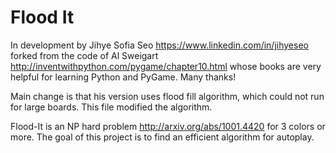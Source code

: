 # Flood It 

In development by Jihye Sofia Seo https://www.linkedin.com/in/jihyeseo
forked from the code of Al Sweigart  
http://inventwithpython.com/pygame/chapter10.html 
whose books are very helpful for learning Python and PyGame. Many thanks!

Main change is that his version uses flood fill algorithm, which could not run for large boards.
This file modified the algorithm. 

 Flood-It is an NP hard problem http://arxiv.org/abs/1001.4420 for 3 colors or more. 
 The goal of this project is to find an efficient algorithm for autoplay.
 

